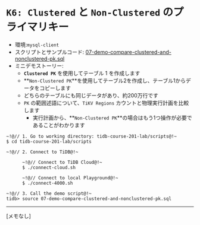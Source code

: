 # `K6: Clustered` と `Non-Clustered` のプライマリキー
+ 環境:`mysql-client`
+ スクリプトとサンプルコード:
[07-demo-compare-clustered-and-nonclustered-pk.sql](https://github.com/pingcap/tidb-course-201-lab/blob/master/scripts/07-demo-compare-clustered-and-nonclustered-pk.sql)
+ ミニデモストーリー:
  + **`Clustered PK`** を使用してテーブル 1 を作成します
  + **`Non-Clustered PK`**を使用してテーブル2を作成し、テーブル1からデータをコピーします
  + どちらのテーブルにも同じデータがあり、約200万行です
  + `PK` の範囲述語について、`TiKV Regions` カウントと物理実行計画を比較します
    + 実行計画から、**`Non-Clustered PK`**の場合はもう1つ操作が必要であることがわかります
```
~!@// 1. Go to working directory: tidb-course-201-lab/scripts@!~
$ cd tidb-course-201-lab/scripts

~!@// 2. Connect to TiDB@!~

      ~!@// Connect to TiDB Cloud@!~
      $ ./connect-cloud.sh

      ~!@// Connect to local Playground@!~
      $ ./connect-4000.sh

~!@// 3. Call the demo script@!~
tidb> source 07-demo-compare-clustered-and-nonclustered-pk.sql 
```
--------------------------------------------------------------
[メモなし]